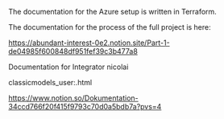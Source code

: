 The documentation for the Azure setup is written in Terraform.

The documentation for the process of the full project is here:

https://abundant-interest-0e2.notion.site/Part-1-de04985f600848df951fef39c3b477a8

Documentation for Integrator nicolai

classicmodels_user:<user>.html

https://www.notion.so/Dokumentation-34ccd766f20f415f9793c70d0a5bdb7a?pvs=4